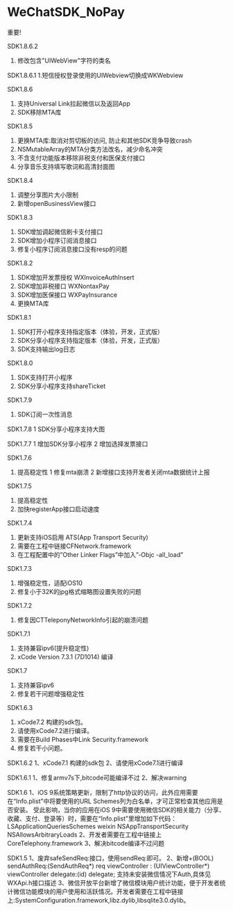 # WeChatSDK_NoPay

重要!

SDK1.8.6.2
1. 修改包含"UIWebView"字符的类名

SDK1.8.6.1
1.短信授权登录使用的UIWebview切换成WKWebview

SDK1.8.6
1. 支持Universal Link拉起微信以及返回App
2. SDK移除MTA库

SDK1.8.5
1. 更换MTA库:取消对剪切板的访问, 防止和其他SDK竞争导致crash
2. NSMutableArray的MTA分类方法改名，减少命名冲突
3. 不含支付功能版本移除非税支付和医保支付接口
4. 分享音乐支持填写歌词和高清封面图

SDK1.8.4
1. 调整分享图片大小限制
2. 新增openBusinessView接口

SDK1.8.3
1. SDK增加调起微信刷卡支付接口
2. SDK增加小程序订阅消息接口
3. 修复小程序订阅消息接口没有resp的问题

SDK1.8.2
1. SDK增加开发票授权 WXInvoiceAuthInsert
2. SDK增加非税接口   WXNontaxPay
3. SDK增加医保接口   WXPayInsurance
4. 更换MTA库

SDK1.8.1
1. SDK打开小程序支持指定版本（体验，开发，正式版）
2. SDK分享小程序支持指定版本（体验，开发，正式版）
3. SDK支持输出log日志

SDK1.8.0
1. SDK支持打开小程序
2. SDK分享小程序支持shareTicket

SDK1.7.9
1. SDK订阅一次性消息

SDK1.7.8
1 SDK分享小程序支持大图

SDK1.7.7
1 增加SDK分享小程序
2 增加选择发票接口

SDK1.7.6
1. 提高稳定性
1 修复mta崩溃
2  新增接口支持开发者关闭mta数据统计上报

SDK1.7.5
1. 提高稳定性
2. 加快registerApp接口启动速度

SDK1.7.4
1. 更新支持iOS启用 ATS(App Transport Security)
2. 需要在工程中链接CFNetwork.framework
3. 在工程配置中的”Other Linker Flags”中加入”-Objc -all_load”

SDK1.7.3
1. 增强稳定性，适配iOS10
2. 修复小于32K的jpg格式缩略图设置失败的问题

SDK1.7.2
1. 修复因CTTeleponyNetworkInfo引起的崩溃问题

SDK1.7.1
1. 支持兼容ipv6(提升稳定性)
2. xCode Version 7.3.1 (7D1014) 编译

SDK1.7
1. 支持兼容ipv6
2. 修复若干问题增强稳定性

SDK1.6.3
1. xCode7.2 构建的sdk包。
2. 请使用xCode7.2进行编译。
3. 需要在Build Phases中Link  Security.framework
4. 修复若干小问题。

SDK1.6.2
1、xCode7.1 构建的sdk包
2、请使用xCode7.1进行编译

SDK1.6.1
1、修复armv7s下,bitcode可能编译不过
2、解决warning

SDK1.6
1、iOS 9系统策略更新，限制了http协议的访问，此外应用需要在“Info.plist”中将要使用的URL Schemes列为白名单，才可正常检查其他应用是否安装。
受此影响，当你的应用在iOS 9中需要使用微信SDK的相关能力（分享、收藏、支付、登录等）时，需要在“Info.plist”里增加如下代码：
<key>LSApplicationQueriesSchemes</key>
<array>
<string>weixin</string>
</array>
<key>NSAppTransportSecurity</key>
<dict>
<key>NSAllowsArbitraryLoads</key>
<true/>
</dict>
2、开发者需要在工程中链接上 CoreTelephony.framework
3、解决bitcode编译不过问题

SDK1.5
1、废弃safeSendReq:接口，使用sendReq:即可。
2、新增+(BOOL) sendAuthReq:(SendAuthReq*) req viewController : (UIViewController*) viewController delegate:(id<WXApiDelegate>) delegate;
支持未安装微信情况下Auth,具体见WXApi.h接口描述
3、微信开放平台新增了微信模块用户统计功能，便于开发者统计微信功能模块的用户使用和活跃情况。开发者需要在工程中链接上:SystemConfiguration.framework,libz.dylib,libsqlite3.0.dylib。

